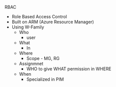 RBAC
- Role Based Access Control
- Built on ARM (Azure Resource Manager)
- Using W-Family
  - Who
    - user 
  - What
    - In 
  - Where
    - Scope - MG, RG
  - Assignmnet 
    - WHO to give WHAT permission in WHERE 
  - When
    - Specialized in PIM